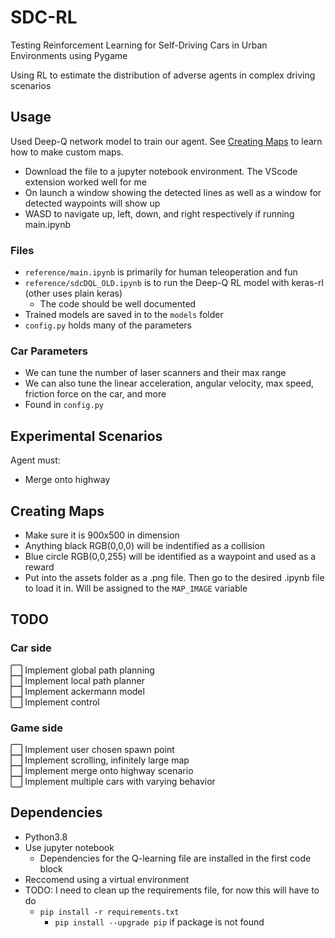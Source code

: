 # SDC-RL
Testing Reinforcement Learning for Self-Driving Cars in Urban Environments using Pygame

Using RL to estimate the distribution of adverse agents in complex driving scenarios

## Usage
Used Deep-Q network model to train our agent. See [Creating Maps](#creating-maps) to learn how to make custom maps. 
- Download the file to a jupyter notebook environment. The VScode extension worked well for me
- On launch a window showing the detected lines as well as a window for detected waypoints will show up
- WASD to navigate up, left, down, and right respectively if running main.ipynb
### Files
- `reference/main.ipynb` is primarily for human teleoperation and fun
- `reference/sdcDQL_OLD.ipynb` is to run the Deep-Q RL model with keras-rl (other uses plain keras)
    - The code should be well documented
- Trained models are saved in to the `models` folder
- `config.py` holds many of the parameters
### Car Parameters
- We can tune the number of laser scanners and their max range
- We can also tune the linear acceleration, angular velocity, max speed, friction force on the car, and more
- Found in `config.py`
## Experimental Scenarios
Agent must:
- Merge onto highway

## Creating Maps
- Make sure it is 900x500 in dimension
- Anything black RGB(0,0,0) will be indentified as a collision
- Blue circle RGB(0,0,255) will be identified as a waypoint and used as a reward
- Put into the assets folder as a .png file. Then go to the desired .ipynb file to load it in. Will be assigned to the `MAP_IMAGE` variable

## TODO
### Car side
⬜️ Implement global path planning  
⬜️ Implement local path planner  
⬜️ Implement ackermann model  
⬜️ Implement control  
### Game side
⬜️ Implement user chosen spawn point  
⬜️ Implement scrolling, infinitely large map  
⬜️ Implement merge onto highway scenario  
⬜️ Implement multiple cars with varying behavior  

## Dependencies
- Python3.8
- Use jupyter notebook
    - Dependencies for the Q-learning file are installed in the first code block
- Reccomend using a virtual environment
- TODO: I need to clean up the requirements file, for now this will have to do
    - `pip install -r requirements.txt`
        - `pip install --upgrade pip` if package is not found
